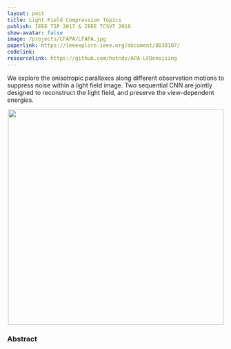 ```yaml
---
layout: post
title: Light Field Compression Topics
publish: IEEE TIP 2017 & IEEE TCSVT 2018
show-avatar: false
image: /projects/LFAPA/LFAPA.jpg
paperlink: https://ieeexplore.ieee.org/document/8030107/
codelink: 
resourcelink: https://github.com/hotndy/APA-LFDenoising 
---
```


We explore the anisotropic parallaxes along different observation motions to suppress noise within a light field image. Two sequential CNN are jointly designed to reconstruct the light field, and preserve the view-dependent energies.

<p align="center">
<img src="https://hotndy.github.io/projects/LFCompression/LFDictionary.jpg" width="500px"/>
</p>

### Abstract

